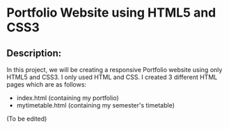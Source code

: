 # Portfolio Website using HTML5 and CSS3

## Description:
In this project, we will be creating a responsive Portfolio website using only HTML5 and CSS3. I only used HTML and CSS. I created 3 different HTML pages which are as follows:
- index.html (containing my portfolio)
- mytimetable.html (containing my semester's timetable)

(To be edited)
